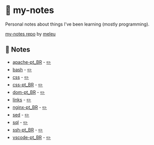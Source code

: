 # 📓 my-notes
Personal notes about things I've been learning (mostly programming).

[my-notes repo](https://github.com/meleu/my-notes/) by [meleu](https://github.com/meleu)

## 📝 Notes

- [apache-pt_BR](https://meleu.github.io/my-notes/apache-pt_BR) - [✏️](https://github.com/meleu/my-notes/edit/master/apache-pt_BR.md)
- [bash](https://meleu.github.io/my-notes/bash) - [✏️](https://github.com/meleu/my-notes/edit/master/bash.md)
- [css](https://meleu.github.io/my-notes/css) - [✏️](https://github.com/meleu/my-notes/edit/master/css.md)
- [css-pt_BR](https://meleu.github.io/my-notes/css-pt_BR) - [✏️](https://github.com/meleu/my-notes/edit/master/css-pt_BR.md)
- [dom-pt_BR](https://meleu.github.io/my-notes/dom-pt_BR) - [✏️](https://github.com/meleu/my-notes/edit/master/dom-pt_BR.md)
- [links](https://meleu.github.io/my-notes/links) - [✏️](https://github.com/meleu/my-notes/edit/master/links.md)
- [nginx-pt_BR](https://meleu.github.io/my-notes/nginx-pt_BR) - [✏️](https://github.com/meleu/my-notes/edit/master/nginx-pt_BR.md)
- [sed](https://meleu.github.io/my-notes/sed) - [✏️](https://github.com/meleu/my-notes/edit/master/sed.md)
- [sql](https://meleu.github.io/my-notes/sql) - [✏️](https://github.com/meleu/my-notes/edit/master/sql.md)
- [ssh-pt_BR](https://meleu.github.io/my-notes/ssh-pt_BR) - [✏️](https://github.com/meleu/my-notes/edit/master/ssh-pt_BR.md)
- [vscode-pt_BR](https://meleu.github.io/my-notes/vscode-pt_BR) - [✏️](https://github.com/meleu/my-notes/edit/master/vscode-pt_BR.md)

